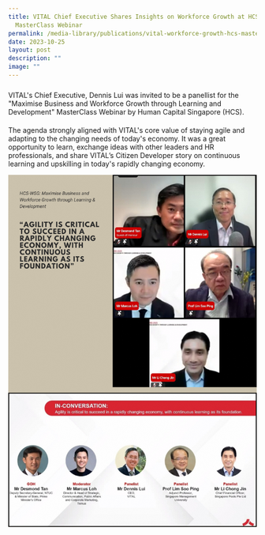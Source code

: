 ```yaml
---
title: VITAL Chief Executive Shares Insights on Workforce Growth at HCS
  MasterClass Webinar
permalink: /media-library/publications/vital-workforce-growth-hcs-masterclass/
date: 2023-10-25
layout: post
description: ""
image: ""
---
```

<p style="font-size: 24px;color:#585858;text-align:justify;">

VITAL's Chief Executive, Dennis Lui was invited to be a panellist for the "Maximise Business and Workforce Growth through Learning and Development" MasterClass Webinar by Human Capital Singapore (HCS).

</p>

<p style="font-size: 20px;color:#585858;text-align:justify;">

The agenda strongly aligned with VITAL's core value of staying agile and adapting to the changing needs of today's economy. It was a great opportunity to learn, exchange ideas with other leaders and HR professionals, and share VITAL’s Citizen Developer story on continuous learning and upskilling in today's rapidly changing economy.
	
![](/images/media/hcs-wsg_oct2023.png)</p>